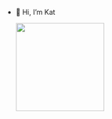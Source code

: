 - 👋 Hi, I’m Kat
  <div>
    <img height='180em' src="https://github-readme-stats.vercel.app/api?username=katkrauczuk&theme=swift&show_icons=true&include_all_commits=true&count_private=true"/>

  </div>
<!---
katkrauczuk/katkrauczuk is a ✨ special ✨ repository because its `README.md` (this file) appears on your GitHub profile.
You can click the Preview link to take a look at your changes.
--->
